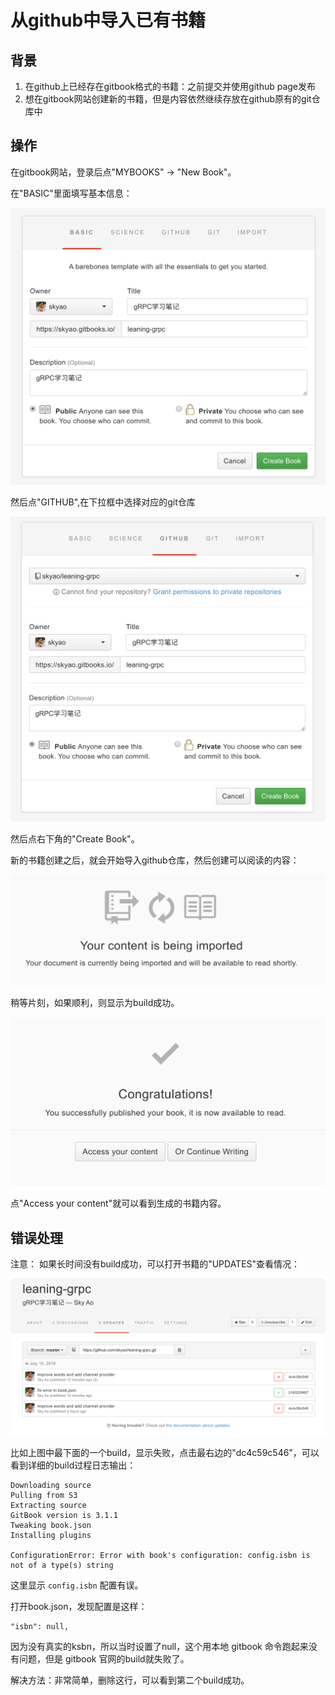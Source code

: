 # 从github中导入已有书籍

## 背景

1. 在github上已经存在gitbook格式的书籍：之前提交并使用github page发布
2. 想在gitbook网站创建新的书籍，但是内容依然继续存放在github原有的git仓库中

## 操作

在gitbook网站，登录后点"MYBOOKS" -> "New Book"。

在"BASIC"里面填写基本信息：

![](images/steps_basic.png)

然后点"GITHUB",在下拉框中选择对应的git仓库

![](images/steps_github.png)

然后点右下角的"Create Book"。

新的书籍创建之后，就会开始导入github仓库，然后创建可以阅读的内容：

![](images/steps_importing.png)

稍等片刻，如果顺利，则显示为build成功。

![](images/steps_complete.png)

点"Access your content"就可以看到生成的书籍内容。

## 错误处理

注意： 如果长时间没有build成功，可以打开书籍的"UPDATES"查看情况：

![](images/updates_list.png)

比如上图中最下面的一个build，显示失败，点击最右边的"dc4c59c546"，可以看到详细的build过程日志输出：

    Downloading source
    Pulling from S3
    Extracting source
    GitBook version is 3.1.1
    Tweaking book.json
    Installing plugins

    ConfigurationError: Error with book's configuration: config.isbn is not of a type(s) string

这里显示 `config.isbn` 配置有误。

打开book.json，发现配置是这样：

    "isbn": null,

因为没有真实的ksbn，所以当时设置了null，这个用本地 gitbook 命令跑起来没有问题，但是 gitbook 官网的build就失败了。

解决方法：非常简单，删除这行，可以看到第二个build成功。
